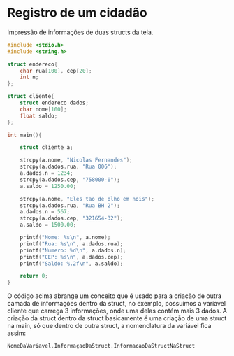 # Registro de um cidadão
Impressão de informações de duas structs da tela.

```C
#include <stdio.h>
#include <string.h>

struct endereco{
    char rua[100], cep[20];
    int n;
};

struct cliente{
    struct endereco dados;
    char nome[100];
    float saldo;
};

int main(){

    struct cliente a;

    strcpy(a.nome, "Nicolas Fernandes");
    strcpy(a.dados.rua, "Rua 006");
    a.dados.n = 1234;
    strcpy(a.dados.cep, "758000-0");
    a.saldo = 1250.00;

    strcpy(a.nome, "Eles tao de olho em nois");
    strcpy(a.dados.rua, "Rua BH 2");
    a.dados.n = 567;
    strcpy(a.dados.cep, "321654-32");
    a.saldo = 1500.00;

    printf("Nome: %s\n", a.nome);
    printf("Rua: %s\n", a.dados.rua);
    printf("Numero: %d\n", a.dados.n);
    printf("CEP: %s\n", a.dados.cep);
    printf("Saldo: %.2f\n", a.saldo);

    return 0;
}
```

O código acima abrange um conceito que é usado para a criação de outra camada de informações dentro da struct, no exemplo, possuímos a varíavel cliente que carrega 3 informações, onde uma delas contém mais 3 dados. A criação da struct dentro da struct basicamente é uma criação de uma struct na main, só que dentro de outra struct, a nomenclatura da variável fica assim:
```C
NomeDaVariavel.InformaçaoDaStruct.InformacaoDaStructNaStruct
```
